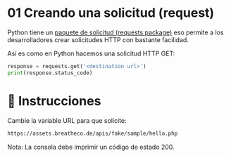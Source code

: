 # 01 Creando una solicitud (request)

Python tiene un [paquete de solicitud (requests package)](https://requests.readthedocs.io/en/master/) eso permite a los desarrolladores crear solicitudes HTTP con bastante facilidad.

Así es como en Python hacemos una solicitud HTTP GET:

```python
response = requests.get('<destination url>')
print(response.status_code)
```

# 📝 Instrucciones

Cambie la variable URL para que solicite:

```bash
https://assets.breatheco.de/apis/fake/sample/hello.php
```

Nota: La consola debe imprimir un código de estado 200.